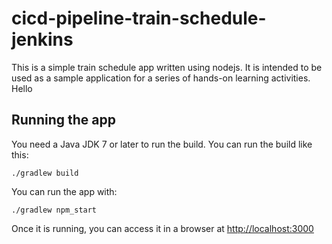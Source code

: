# cicd-pipeline-train-schedule-jenkins

This is a simple train schedule app written using nodejs. It is intended to be used as a sample application for a series of hands-on learning activities. Hello

## Running the app

You need a Java JDK 7 or later to run the build. You can run the build like this:

    ./gradlew build

You can run the app with:

    ./gradlew npm_start

Once it is running, you can access it in a browser at [http://localhost:3000](http://localhost:3000)
